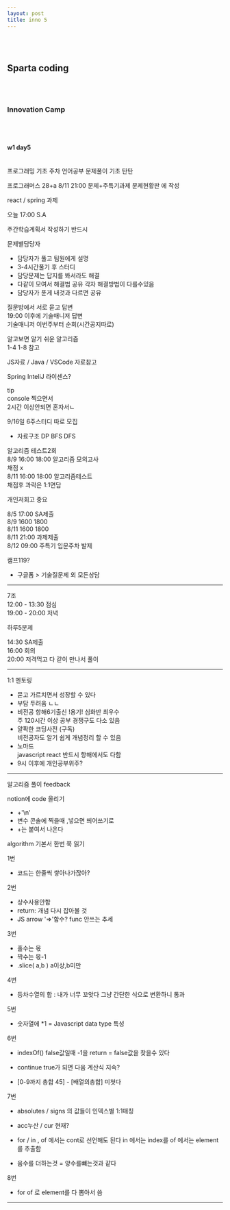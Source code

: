 ```yaml
---
layout: post
title: inno 5
---
```


<br><br>

## Sparta coding

<br><br>

### Innovation Camp

<br><br>

#### w1 day5

<br>
프로그래밍 기초 주차
언어공부 문제풀이
기초 탄탄

프로그래머스 28+a
8/11 21:00 문제+주특기과제
문제현황판 에 작성

react / spring 과제

오늘 17:00 S.A

주간학습계획서 작성하기 반드시

문제별담당자

- 담당자가 풀고 팀원에게 설명
- 3-4시간풀기 후 스터디
- 담당문제는 답지를 봐서라도 해결
- 다같이 모여서 해결법 공유
  각자 해결방법이 다를수있음
- 담당자가 푼게 내것과 다르면 공유

질문방에서 서로 묻고 답변 <br>
19:00 이후에 기술매니저 답변 <br>
기술매니저 이번주부터 순회(시간공지따로) <br>

알고보면 알기 쉬운 알고리즘 <br>
1-4 1-8 참고

JS자료 / Java / VSCode 자료참고

Spring InteliJ 라이센스?

tip <br>
console 찍으면서 <br>
2시간 이상안되면 혼자서ㄴ

9/16일 6주스터디 따로 모집 <br>

- 자료구조 DP BFS DFS

알고리즘 테스트2회 <br>
8/9 16:00 18:00 알고리즘 모의고사 <br>
채점 x <br>
8/11 16:00 18:00 알고리즘테스트 <br>
채점후 과락은 1:1면담 <br>

개인저회고 중요

8/5 17:00 SA제출 <br>
8/9 1600 1800 <br>
8/11 1600 1800 <br>
8/11 21:00 과제제출 <br>
8/12 09:00 주특기 입문주차 발제

캠프119?

- 구글폼 > 기술질문제 외 모든상담

---

7조 <br>
12:00 - 13:30 점심 <br>
19:00 - 20:00 저녁 <br>

하루5문제

14:30 SA제출 <br>
16:00 회의 <br>
20:00 저격먹고 다 같이 만나서 풀이

---

1:1 멘토링

- 묻고 가르치면서 성장할 수 있다
- 부담 두려움 ㄴㄴ
- 비전공 항해6기출신 !용기! 심화반 최우수 <br>
  주 120시간 이상 공부 경쟁구도 다소 있음
- 얄팍한 코딩사전 (구독) <br>
  비전공자도 알기 쉽게 개념정리 할 수 있음
- 노마드 <br>
  javascript react 반드시 항해에서도 다함
- 9시 이후에 개인공부위주?

---

알고리즘 풀이 feedback

notion에 code 올리기

- +'\n'
- 변수 콘솔에 찍을때 ,넣으면 띄어쓰기로
- +는 붙여서 나온다

algorithm 기본서 한번 쭉 읽기

1번

- 코드는 한줄씩 쌓아나가잖아?

2번

- 상수사용안함
- return: 개념 다시 잡아볼 것
- JS arrow '=>'함수? func 안쓰는 추세

3번

- 홀수는 몫
- 짝수는 몫-1
- .slice( a,b ) a이상,b미만

4번

- 등차수열의 합 : 내가 너무 꼬앗다
  그냥 간단한 식으로 변환하니 통과

5번

- 숫자열에 \*1 = Javascript data type 특성

6번

- indexOf() false값일때 -1을
  return = false값을 찾을수 있다
- continue true가 되면 다음 계산식 지속?

- [0-9까지 총합 45] - [배열의총합] 미쳣다

7번

- absolutes / signs 의 값들이 인덱스별 1:1매칭
- acc누산 / cur 현재?

- for / in , of 에서는 cont로 선언해도 된다
  in 에서는 index를
  of 에서는 element를 추출함

- 음수를 더하는것 = 양수를뺴는것과 같다

8번

- for of 로 element를 다 뽑아서 씀

---

